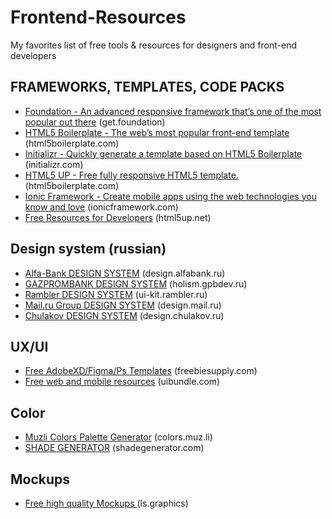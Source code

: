 # Frontend-Resources
My favorites list of free tools &amp; resources for designers and front-end developers


## FRAMEWORKS, TEMPLATES, CODE PACKS
- [Foundation - An advanced responsive framework that’s one of the most popular out there](https://get.foundation/) (get.foundation)
- [HTML5 Boilerplate - The web’s most popular front-end template](https://html5boilerplate.com/) (html5boilerplate.com)
- [Initializr - Quickly generate a template based on HTML5 Boilerplate](http://www.initializr.com/) (initializr.com)
- [HTML5 UP - Free fully responsive HTML5 template.](https://html5boilerplate.com/) (html5boilerplate.com)
- [Ionic Framework - Create mobile apps using the web technologies you know and love](https://ionicframework.com/) (ionicframework.com)
- [Free Resources for Developers](https://html5up.net/) (html5up.net)


## Design system (russian)
- [Alfa-Bank DESIGN SYSTEM](https://design.alfabank.ru/platform#logo) (design.alfabank.ru)
- [GAZPROMBANK DESIGN SYSTEM](https://holism.gpbdev.ru/scene/colors) (holism.gpbdev.ru)
- [Rambler DESIGN SYSTEM](https://ui-kit.rambler.ru/#/) (ui-kit.rambler.ru)
- [Mail.ru Group DESIGN SYSTEM](https://design.mail.ru/) (design.mail.ru)
- [Chulakov DESIGN SYSTEM](https://design.chulakov.ru/) (design.chulakov.ru)


## UX/UI

- [Free AdobeXD/Figma/Ps Templates](https://freebiesupply.com/) (freebiesupply.com)
- [Free web and mobile resources](https://uibundle.com/) (uibundle.com)

## Color 
- [Muzli Colors Palette Generator](https://colors.muz.li/) (colors.muz.li)
- [SHADE GENERATOR](https://www.shadegenerator.com/) (shadegenerator.com)

## Mockups

- [Free high quality Mockups ](https://www.ls.graphics/free-mockups) (ls.graphics)
